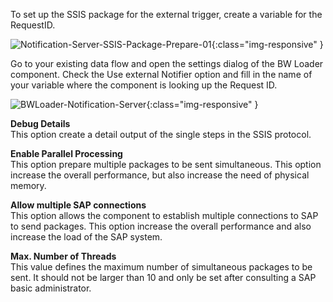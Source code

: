 To set up the SSIS package for the external trigger, create a variable for the RequestID.

![Notification-Server-SSIS-Package-Prepare-01](/img/content/Notification-Server-SSIS-Package-Prepare-01.png){:class="img-responsive" }

Go to your existing data flow and open the settings dialog of the BW Loader component. Check the Use external Notifier option and fill in the name of your variable where the component is looking up the Request ID.

![BWLoader-Notification-Server](/img/content/BWLoader-Notification-Server.png){:class="img-responsive" }


**Debug Details**<br>
This option create a detail output of the single steps in the SSIS protocol.

**Enable Parallel Processing**<br>
This option prepare multiple packages to be sent simultaneous. This option increase the overall performance, but also increase the need of physical memory.

**Allow multiple SAP connections**<br>
This option allows the component to establish multiple connections to SAP to send packages. This option increase the overall performance and also increase the load of the SAP system.

**Max. Number of Threads**<br>
This value defines the maximum number of simultaneous packages to be sent. It should not be larger than 10 and only be set after consulting a SAP basic administrator.